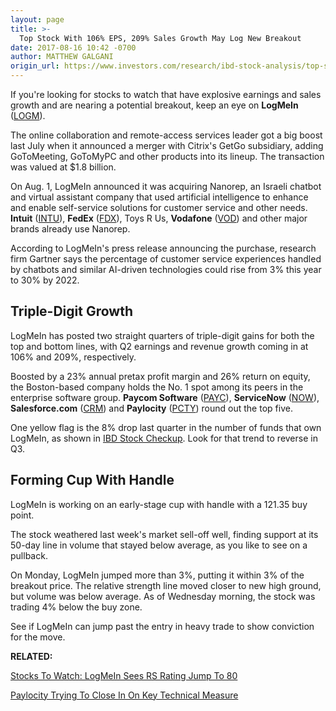 ```yaml
---
layout: page
title: >-
  Top Stock With 106% EPS, 209% Sales Growth May Log New Breakout
date: 2017-08-16 10:42 -0700
author: MATTHEW GALGANI
origin_url: https://www.investors.com/research/ibd-stock-analysis/top-stock-with-106-eps-209-sales-growth-may-log-new-breakout/
---
```





If you're looking for stocks to watch that have explosive earnings and sales growth and are nearing a potential breakout, keep an eye on **LogMeIn** ([LOGM](https://research.investors.com/quote.aspx?symbol=LOGM)).


The online collaboration and remote-access services leader got a big boost last July when it announced a merger with Citrix's GetGo subsidiary, adding GoToMeeting, GoToMyPC and other products into its lineup. The transaction was valued at $1.8 billion.









 
 
 On Aug. 1, LogMeIn announced it was acquiring Nanorep, an Israeli chatbot and virtual assistant company that used artificial intelligence to enhance and enable self-service solutions for customer service and other needs.
**Intuit** ([INTU](https://research.investors.com/quote.aspx?symbol=INTU)), **FedEx** ([FDX](https://research.investors.com/quote.aspx?symbol=FDX)), Toys R Us, **Vodafone** ([VOD](https://research.investors.com/quote.aspx?symbol=VOD)) and other major brands already use Nanorep.


According to LogMeIn's press release announcing the purchase, research firm Gartner says the percentage of customer service experiences handled by chatbots and similar AI-driven technologies could rise from 3% this year to 30% by 2022.


Triple-Digit Growth
-------------------


LogMeIn has posted two straight quarters of triple-digit gains for both the top and bottom lines, with Q2 earnings and revenue growth coming in at 106% and 209%, respectively.


Boosted by a 23% annual pretax profit margin and 26% return on equity, the Boston-based company holds the No. 1 spot among its peers in the enterprise software group. **Paycom Software** ([PAYC](https://research.investors.com/quote.aspx?symbol=PAYC)), **ServiceNow** ([NOW](https://research.investors.com/quote.aspx?symbol=NOW)), **Salesforce.com** ([CRM](https://research.investors.com/quote.aspx?symbol=CRM)) and **Paylocity** ([PCTY](https://research.investors.com/quote.aspx?symbol=PCTY)) round out the top five.


One yellow flag is the 8% drop last quarter in the number of funds that own LogMeIn, as shown in [IBD Stock Checkup](http://research.investors.com/stock-checkup/). Look for that trend to reverse in Q3.


Forming Cup With Handle
-----------------------


LogMeIn is working on an early-stage cup with handle with a 121.35 buy point.



The stock weathered last week's market sell-off well, finding support at its 50-day line in volume that stayed below average, as you like to see on a pullback.


On Monday, LogMeIn jumped more than 3%, putting it within 3% of the breakout price. The relative strength line moved closer to new high ground, but volume was below average. As of Wednesday morning, the stock was trading 4% below the buy zone.


See if LogMeIn can jump past the entry in heavy trade to show conviction for the move.


**RELATED:**


[Stocks To Watch: LogMeIn Sees RS Rating Jump To 80](https://www.investors.com/ibd-data-stories/stocks-to-watch-logmein-sees-rs-rating-jump-to-80/)


[Paylocity Trying To Close In On Key Technical Measure](https://www.investors.com/ibd-data-stories/paylocity-trying-to-close-in-on-key-technical-measure/)




